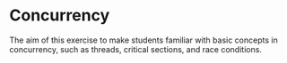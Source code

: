 # Concurrency
The aim of this exercise to make students familiar with basic concepts in concurrency, such as threads, critical sections, and race conditions.
